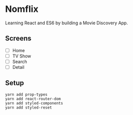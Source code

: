 # Nomflix

Learning React and ES6 by building a Movie Discovery App.


## Screens

- [ ] Home
- [ ] TV Show
- [ ] Search
- [ ] Detail

## Setup
```
yarn add prop-types
yarn add react-router-dom 
yarn add styled-components
yarn add styled-reset
```
